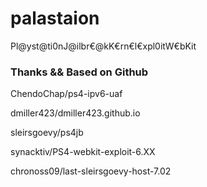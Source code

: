 # palastaion
Pl@yst@ti0nJ@ilbr€@kK€rn€l€xpl0itW€bKit

### Thanks && Based on Github

ChendoChap/ps4-ipv6-uaf

dmiller423/dmiller423.github.io

sleirsgoevy/ps4jb

synacktiv/PS4-webkit-exploit-6.XX

chronoss09/last-sleirsgoevy-host-7.02 
